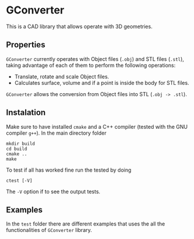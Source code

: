 # GConverter

This is a CAD library that allows operate with 3D geometries.

## Properties

`GConverter` currently operates with Object files (`.obj`) and STL files (`.stl`), taking advantage of each of them to perform the following operations:

* Translate, rotate and scale Object files.
* Calculates surface, volume and if a point is inside the body for STL files.

`GConverter` allows the conversion from Object files into STL (`.obj -> .stl`).

## Instalation

Make sure to have installed `cmake` and a C++ compiler (tested with the GNU compiler `g++`).
In the main directory folder

    mkdir build
    cd build
    cmake ..
    make

To test if all has worked fine run the tested by doing

    ctest [-V]

The `-V` option if to see the output tests.

## Examples

In the `test` folder there are different examples that uses the all the functionalities of `GConverter` library.
